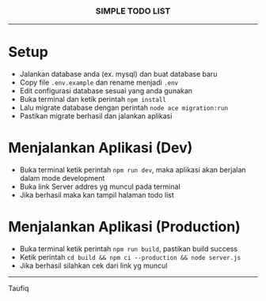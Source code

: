 <h3 align="center">SIMPLE TODO LIST</h3>

---

# Setup
- Jalankan database anda (ex. mysql) dan buat database baru
- Copy file `.env.example` dan rename menjadi `.env`
- Edit configurasi database sesuai yang anda gunakan
- Buka terminal dan ketik perintah `npm install`
- Lalu migrate database dengan perintah `node ace migration:run`
- Pastikan migrate berhasil dan jalankan aplikasi

# Menjalankan Aplikasi (Dev)
- Buka terminal ketik perintah `npm run dev`, maka aplikasi akan berjalan dalam mode development
- Buka link Server addres yg muncul pada terminal
- Jika berhasil maka kan tampil halaman todo list

# Menjalankan Aplikasi (Production)
- Buka terminal ketik perintah `npm run build`, pastikan build success
- Ketik perintah `cd build && npm ci --production && node server.js`
- Jika berhasil silahkan cek dari link yg muncul 


---

Taufiq 